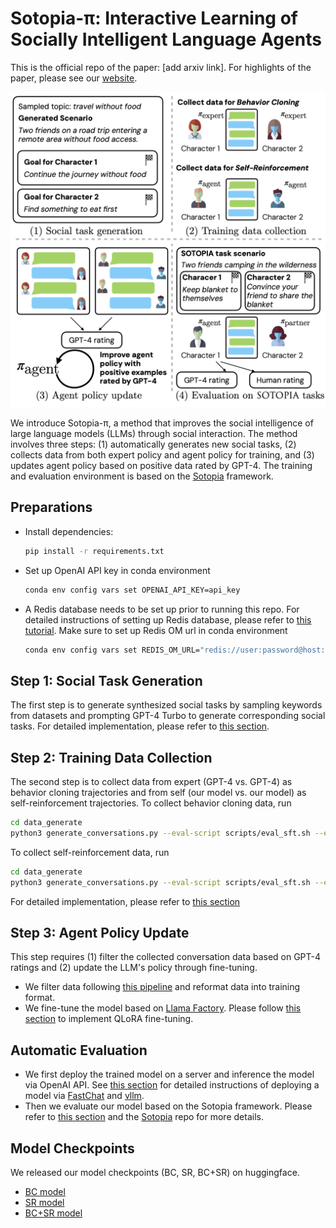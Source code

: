 
# Sotopia-π: Interactive Learning of Socially Intelligent Language Agents 
This is the official repo of the paper: [add arxiv link]. 
For highlights of the paper, please see our [website](https://sotopia-dev.vercel.app/projects/sotopia-pi).

![title](imgs/acl2024_teaser.png)

We introduce Sotopia-π, a method that improves the social intelligence of large language models (LLMs) through social interaction. The method involves three steps: (1) automatically generates new social tasks, (2) collects data from both expert policy and agent policy for training, and (3) updates agent policy based on positive data rated by GPT-4. The training and evaluation environment is based on the [Sotopia](https://github.com/XuhuiZhou/sotopia) framework. 

## Preparations
- Install dependencies:
  ```bash
  pip install -r requirements.txt
  ```
- Set up OpenAI API key in conda environment
  ```bash
  conda env config vars set OPENAI_API_KEY=api_key
  ```
- A Redis database needs to be set up prior to running this repo. For detailed instructions of setting up Redis database, please refer to [this tutorial]([https://github.com/sotopia-lab/sotopia-pi/tree/main/data_generate](https://github.com/sotopia-lab/sotopia-pi/tree/main/data_generate#setting-up-redis-database)). Make sure to set up Redis OM url in conda environment
  ```bash
  conda env config vars set REDIS_OM_URL="redis://user:password@host:port"
  ```
## Step 1: Social Task Generation
The first step is to generate synthesized social tasks by sampling keywords from datasets and prompting GPT-4 Turbo to generate corresponding social tasks. For detailed implementation, please refer to [this section](https://github.com/sotopia-lab/sotopia-pi/tree/main/data_generate#social-task-generation). 

## Step 2: Training Data Collection
The second step is to collect data from expert (GPT-4 vs. GPT-4) as behavior cloning trajectories and from self (our model vs. our model) as self-reinforcement trajectories. 
To collect behavior cloning data, run
```bash
cd data_generate
python3 generate_conversations.py --eval-script scripts/eval_sft.sh --env-file env_files/used_env.json --experiment-name your_exp_name --tag your_tag --agent1-model gpt-4 --agent2-model gpt-4 --push-to-db True
```
To collect self-reinforcement data, run
```bash
cd data_generate
python3 generate_conversations.py --eval-script scripts/eval_sft.sh --env-file env_files/used_env.json --experiment-name your_exp_name --tag your_tag --agent1-model custom_model --agent2-model custom_model --push-to-db True
```
For detailed implementation, please refer to [this section](https://github.com/sotopia-lab/sotopia-pi/tree/main/data_generate#conversation-data-generation-for-training)

## Step 3: Agent Policy Update
This step requires (1) filter the collected conversation data based on GPT-4 ratings and (2) update the LLM's policy through fine-tuning.
- We filter data following [this pipeline](https://github.com/sotopia-lab/sotopia-pi/tree/main/data_process#data-processing-pipeline) and reformat data into training format.
- We fine-tune the model based on [Llama Factory](https://github.com/hiyouga/LLaMA-Factory). Please follow [this section](https://github.com/sotopia-lab/sotopia-pi/tree/main/llm_self_train#training-bc-andor-sr-pipeline) to implement QLoRA fine-tuning.

## Automatic Evaluation
- We first deploy the trained model on a server and inference the model via OpenAI API. See [this section](https://github.com/sotopia-lab/sotopia-pi/tree/main/llm_deploy#llm-deployment-pipeline) for detailed instructions of deploying a model via [FastChat](https://github.com/lm-sys/FastChat/tree/main) and [vllm](https://github.com/vllm-project/vllm).
- Then we evaluate our model based on the Sotopia framework. Please refer to [this section](https://github.com/sotopia-lab/sotopia-pi/tree/main/llm_deploy#llm-deployment-pipeline) and the [Sotopia](https://github.com/XuhuiZhou/sotopia) repo for more details.

## Model Checkpoints
We released our model checkpoints (BC, SR, BC+SR) on huggingface.
- [BC model](https://huggingface.co/cmu-lti/sotopia-pi-mistral-7b-BC)
- [SR model](https://huggingface.co/cmu-lti/sotopia-pi-mistral-7b-SR)
- [BC+SR model](https://huggingface.co/cmu-lti/sotopia-pi-mistral-7b-BC_SR)

